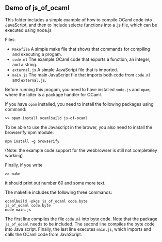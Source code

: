 ## Demo of js\_of\_ocaml

This folder includes a simple example of how to compile OCaml code into JavaScript, and then to include selecte functions into a .js file, which can be executed using node.js

Files:

* `Makefile` A simple make file that shows that commands for compiling and executing a progam.
* `code.ml` The example OCaml code that exports a function, an integer, and a string.
* `external.js` A simple JavaScript file that is imported.
* `main.js` The main JavaScript file that imports both code from `code.ml` and `external.js`.

Before running this progam, you need to have installed `node.js` and `opam`, where the latter is a package handler for OCaml.

If you have `opam` installed, you need to install the following packages using command:

`>> opam install ocamlbuild js-of-ocaml`

To be able to use the Javascript in the brower, you also need to install
the browserify npm module:

`npm install -g browserify`

(Note: the example code support for the webbrowser is still not completeley working)

Finally, if you write

`>> make`

it should print out number 60 and some more text.

The makefile includes the following three commands:

	ocamlbuild -pkgs js_of_ocaml code.byte
	js_of_ocaml code.byte
	node main.js

The first line compiles the file `code.ml` into byte code. Note that the package `js_of_ocaml` needs to be included. The second line compiles the byte code into Java script. Finally, the last line executes `main.js`, which imports and calls the OCaml code from JavaScript.
